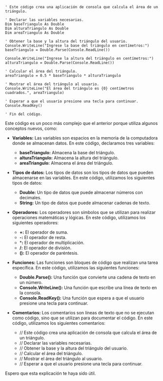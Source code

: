 ```visual basic
' Este código crea una aplicación de consola que calcula el área de un triángulo.

' Declarar las variables necesarias.
Dim baseTriangulo As Double
Dim alturaTriangulo As Double
Dim areaTriangulo As Double

' Obtener la base y la altura del triángulo del usuario.
Console.WriteLine("Ingrese la base del triángulo en centímetros:")
baseTriangulo = Double.Parse(Console.ReadLine())

Console.WriteLine("Ingrese la altura del triángulo en centímetros:")
alturaTriangulo = Double.Parse(Console.ReadLine())

' Calcular el área del triángulo.
areaTriangulo = 0.5 * baseTriangulo * alturaTriangulo

' Mostrar el área del triángulo al usuario.
Console.WriteLine("El área del triángulo es {0} centímetros cuadrados.", areaTriangulo)

' Esperar a que el usuario presione una tecla para continuar.
Console.ReadKey()

' Fin del código.
```

Este código es un poco más complejo que el anterior porque utiliza algunos conceptos nuevos, como:

* **Variables:** Las variables son espacios en la memoria de la computadora donde se almacenan datos. En este código, declaramos tres variables:

    * **baseTriangulo:** Almacena la base del triángulo.
    * **alturaTriangulo:** Almacena la altura del triángulo.
    * **areaTriangulo:** Almacena el área del triángulo.

* **Tipos de datos:** Los tipos de datos son los tipos de datos que pueden almacenarse en las variables. En este código, utilizamos los siguientes tipos de datos:

    * **Double:** Un tipo de datos que puede almacenar números con decimales.
    * **String:** Un tipo de datos que puede almacenar cadenas de texto.

* **Operadores:** Los operadores son símbolos que se utilizan para realizar operaciones matemáticas y lógicas. En este código, utilizamos los siguientes operadores:

    * **+:** El operador de suma.
    * **-:** El operador de resta.
    * ***:** El operador de multiplicación.
    * **/:** El operador de división.
    * **():** El operador de paréntesis.

* **Funciones:** Las funciones son bloques de código que realizan una tarea específica. En este código, utilizamos las siguientes funciones:

    * **Double.Parse():** Una función que convierte una cadena de texto en un número.
    * **Console.WriteLine():** Una función que escribe una línea de texto en la consola.
    * **Console.ReadKey():** Una función que espera a que el usuario presione una tecla para continuar.

* **Comentarios:** Los comentarios son líneas de texto que no se ejecutan como código, sino que se utilizan para documentar el código. En este código, utilizamos los siguientes comentarios:

    * // Este código crea una aplicación de consola que calcula el área de un triángulo.
    * // Declarar las variables necesarias.
    * // Obtener la base y la altura del triángulo del usuario.
    * // Calcular el área del triángulo.
    * // Mostrar el área del triángulo al usuario.
    * // Esperar a que el usuario presione una tecla para continuar.

Espero que esta explicación te haya sido útil.